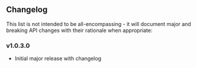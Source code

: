 <h2 class="github">Changelog</h2>

This list is not intended to be all-encompassing - it will document major and breaking API changes with their rationale when appropriate:

### v1.0.3.0
- Initial major release with changelog
###
